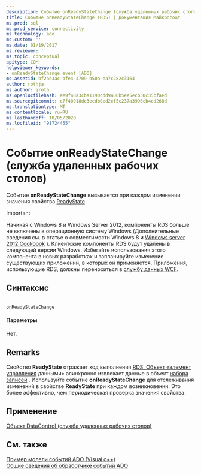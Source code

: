 ```yaml
---
description: Событие onReadyStateChange (служба удаленных рабочих столов)
title: Событие onReadyStateChange (RDS) | Документация Майкрософт
ms.prod: sql
ms.prod_service: connectivity
ms.technology: ado
ms.custom: ''
ms.date: 01/19/2017
ms.reviewer: ''
ms.topic: conceptual
apitype: COM
helpviewer_keywords:
- onReadyStateChange event [ADO]
ms.assetid: bf2ae3ac-bfe4-4709-b50a-ea7c282c3164
author: rothja
ms.author: jroth
ms.openlocfilehash: ee9f48a3cba1190cdd9400b5ee5ecb30c35bfaed
ms.sourcegitcommit: c7f40918dc3ecdb0ed2ef5c237a3996cb4cd268d
ms.translationtype: MT
ms.contentlocale: ru-RU
ms.lasthandoff: 10/05/2020
ms.locfileid: "91724455"
---
```

# <a name="onreadystatechange-event-rds"></a>Событие onReadyStateChange (служба удаленных рабочих столов)
Событие **onReadyStateChange** вызывается при каждом изменении значения свойства [ReadyState](./readystate-property-rds.md) .  
  
> [!IMPORTANT]
>  Начиная с Windows 8 и Windows Server 2012, компоненты RDS больше не включены в операционную систему Windows (Дополнительные сведения см. в статье о совместимости Windows 8 и [Windows server 2012 Cookbook](https://www.microsoft.com/download/details.aspx?id=27416) ). Клиентские компоненты RDS будут удалены в следующей версии Windows. Избегайте использования этого компонента в новых разработках и запланируйте изменение существующих приложений, в которых он применяется. Приложения, использующие RDS, должны переноситься в [службу данных WCF](/dotnet/framework/wcf/).  
  
## <a name="syntax"></a>Синтаксис  
  
```  
  
onReadyStateChange  
```  
  
#### <a name="parameters"></a>Параметры  
 Нет.  
  
## <a name="remarks"></a>Remarks  
 Свойство **ReadyState** отражает ход выполнения [RDS. Объект «элемент управления](./datacontrol-object-rds.md) данными» асинхронно извлекает данные в объект [набора записей](../ado-api/recordset-object-ado.md) . Используйте событие **onReadyStateChange** для отслеживания изменений в свойстве **ReadyState** при каждом возникновении. Это более эффективно, чем периодическая проверка значения свойства.  
  
## <a name="applies-to"></a>Применение  
 [Объект DataControl (служба удаленных рабочих столов)](./datacontrol-object-rds.md)  
  
## <a name="see-also"></a>См. также  
 [Пример модели событий ADO (Visual c++)](../ado-api/ado-events-model-example-vc.md)   
 [Общие сведения об обработчике событий ADO](../../guide/data/ado-event-handler-summary.md)